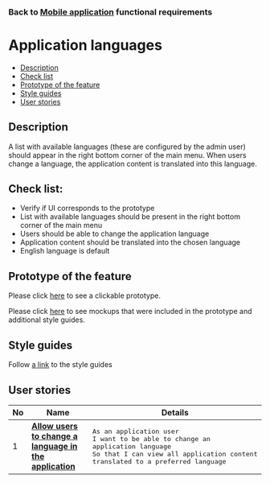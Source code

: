 ### Back to [Mobile application](/sports_hub_portal/mobile_application_features/mobile_application_features_list/) functional requirements

# Application languages

- [Description](#description)
- [Check list](#check-list)
- [Prototype of the feature](#prototype-of-the-feature)
- [Style guides](#style-guides)
- [User stories](#user-stories)

## Description

A list with available languages (these are configured by the admin user) should appear in the right bottom corner of the main menu. When users change a language, the application content is translated into this language.

## Check list:

  - Verify if UI corresponds to the prototype
  - List with available languages should be present in the right bottom corner of the main menu
  - Users should be able to change the application language
  - Application content should be translated into the chosen language
  - English language is default

## Prototype of the feature

Please click [here](https://www.figma.com/proto/JVDTph8VY9Ye7kz8BTDxhJ/1-Sports-Hub-General-Prototype?page-id=0%3A5852&node-id=0%3A7481&viewport=-1637%2C-969%2C0.37520089745521545&scaling=scale-down) to see a clickable prototype.

Please click [here](https://www.figma.com/file/egXgh8BYD7Xaa0JeMNhv9R/Manage-advertisements?node-id=0%3A1075) to see mockups that were included in the prototype and additional style guides.

## Style guides

Follow [a link](https://www.figma.com/proto/0zkkf5WC77OSpvyD6YXpFE/Style-guides?page-id=0%3A1&node-id=19%3A5368&viewport=266%2C48%2C0.54&scaling=min-zoom&starting-point-node-id=19%3A5368) to the style guides

## User stories

No           |      Name     |   Details
------------ | ------------- | -------------
1 |[**Allow users to change a language in the application**](/sports_hub_portal/mobile_application_features/application_languages/user_stories/users_change_application_language)|<pre>As an application user<br>I want to be able to change an application language<br>So that I can view all application content translated to a preferred language</pre>
